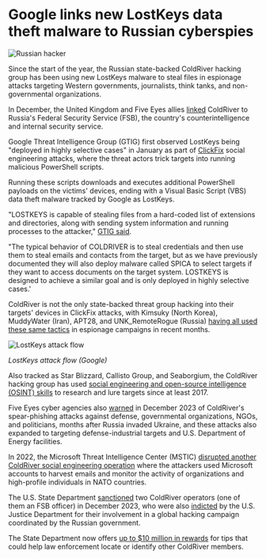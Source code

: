 # Google links new LostKeys data theft malware to Russian cyberspies

![Russian hacker](https://www.bleepstatic.com/content/hl-images/2023/11/08/Russian_hacker_headpic.jpg)

Since the start of the year, the Russian state-backed ColdRiver hacking group has been using new LostKeys malware to steal files in espionage attacks targeting Western governments, journalists, think tanks, and non-governmental organizations.

In December, the United Kingdom and Five Eyes allies [linked](https://www.bleepingcomputer.com/news/security/uk-and-allies-expose-russian-fsb-hacking-group-sanction-members/) ColdRiver to Russia's Federal Security Service (FSB), the country's counterintelligence and internal security service.

Google Threat Intelligence Group (GTIG) first observed LostKeys being "deployed in highly selective cases" in January as part of [ClickFix](https://www.bleepingcomputer.com/tag/ClickFix/) social engineering attacks, where the threat actors trick targets into running malicious PowerShell scripts.

Running these scripts downloads and executes additional PowerShell payloads on the victims' devices, ending with a Visual Basic Script (VBS) data theft malware tracked by Google as LostKeys.

"LOSTKEYS is capable of stealing files from a hard-coded list of extensions and directories, along with sending system information and running processes to the attacker," [GTIG said](https://cloud.google.com/blog/topics/threat-intelligence/coldriver-steal-documents-western-targets-ngos).

"The typical behavior of COLDRIVER is to steal credentials and then use them to steal emails and contacts from the target, but as we have previously documented they will also deploy malware called SPICA to select targets if they want to access documents on the target system. LOSTKEYS is designed to achieve a similar goal and is only deployed in highly selective cases.'

ColdRiver is not the only state-backed threat group hacking into their targets' devices in ClickFix attacks, with Kimsuky (North Korea), MuddyWater (Iran), APT28, and UNK_RemoteRogue (Russia) [having all used these same tactics](https://www.bleepingcomputer.com/news/security/state-sponsored-hackers-embrace-clickfix-social-engineering-tactic/) in espionage campaigns in recent months.

![LostKeys attack flow](https://www.bleepstatic.com/images/news/u/1109292/2025/LostKeys_attack_flow.jpg)

_LostKeys attack flow (Google)_

​Also tracked as Star Blizzard, Callisto Group, and Seaborgium, the ColdRiver hacking group has used [social engineering and open-source intelligence (OSINT) skills](https://www.bleepingcomputer.com/news/security/uk-warns-of-increased-attacks-from-russian-iranian-hackers/) to research and lure targets since at least 2017.

Five Eyes cyber agencies also [warned](https://www.cisa.gov/news-events/cybersecurity-advisories/aa23-341a) in December 2023 of ColdRiver's spear-phishing attacks against defense, governmental organizations, NGOs, and politicians, months after Russia invaded Ukraine, and these attacks also expanded to targeting defense-industrial targets and U.S. Department of Energy facilities.

In 2022, the Microsoft Threat Intelligence Center (MSTIC) [disrupted another ColdRiver social engineering ](https://www.bleepingcomputer.com/news/security/microsoft-disrupts-russian-hackers-operation-on-nato-targets/)[operation](https://www.bleepingcomputer.com/news/security/microsoft-disrupts-russian-hackers-operation-on-nato-targets/) where the attackers used Microsoft accounts to harvest emails and monitor the activity of organizations and high-profile individuals in NATO countries.

The U.S. State Department [sanctioned](https://www.justice.gov/opa/pr/two-russian-nationals-working-russias-federal-security-service-charged-global-computer) two ColdRiver operators (one of them an FSB officer) in December 2023, who were also [indicted](https://www.justice.gov/opa/pr/two-russian-nationals-working-russias-federal-security-service-charged-global-computer) by the U.S. Justice Department for their involvement in a global hacking campaign coordinated by the Russian government.

The State Department now offers [up to $10 million in rewards](http://web.archive.org/web/20240122123909/https://www.state.gov/u-s-takes-action-to-further-disrupt-russian-cyber-activities/) for tips that could help law enforcement locate or identify other ColdRiver members.